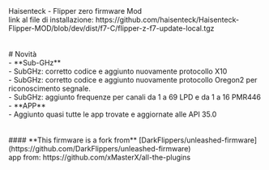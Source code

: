 </a>
Haisenteck - Flipper zero firmware Mod</h3> <br>
link al file di installazione: https://github.com/haisenteck/Haisenteck-Flipper-MOD/blob/dev/dist/f7-C/flipper-z-f7-update-local.tgz <br>
<br>
<br>
# Novità<br>
- **Sub-GHz**<br>
	- SubGHz: corretto codice e aggiunto nuovamente protocollo X10<br>
	- SubGHz: corretto codice e aggiunto nuovamente protocollo Oregon2 per riconoscimento segnale.<br>
	- SubGHz: aggiunto frequenze per canali da 1 a 69 LPD e da 1 a 16 PMR446<br>
- **APP**<br>
	- Aggiunto quasi tutte le app trovate e aggiornate alle API 35.0<br>
<br>
<br>
#### **This firmware is a fork from** [DarkFlippers/unleashed-firmware](https://github.com/DarkFlippers/unleashed-firmware)<br>
app from: https://github.com/xMasterX/all-the-plugins
<br>
